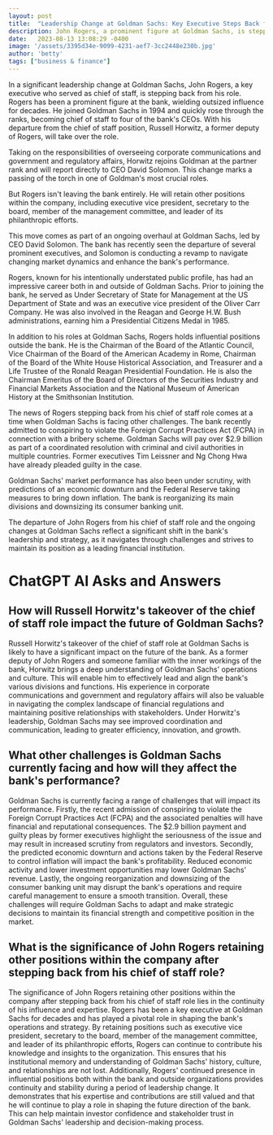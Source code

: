```yaml
---
layout: post
title:  "Leadership Change at Goldman Sachs: Key Executive Steps Back from Role"
description: John Rogers, a prominent figure at Goldman Sachs, is stepping back from his role as chief of staff, marking a significant leadership change at the bank.
date:   2023-08-13 13:08:29 -0400
image: '/assets/3395d34e-9099-4231-aef7-3cc2448e230b.jpg'
author: 'betty'
tags: ["business & finance"]
---
```


In a significant leadership change at Goldman Sachs, John Rogers, a key executive who served as chief of staff, is stepping back from his role. Rogers has been a prominent figure at the bank, wielding outsized influence for decades. He joined Goldman Sachs in 1994 and quickly rose through the ranks, becoming chief of staff to four of the bank's CEOs. With his departure from the chief of staff position, Russell Horwitz, a former deputy of Rogers, will take over the role.

Taking on the responsibilities of overseeing corporate communications and government and regulatory affairs, Horwitz rejoins Goldman at the partner rank and will report directly to CEO David Solomon. This change marks a passing of the torch in one of Goldman's most crucial roles.

But Rogers isn't leaving the bank entirely. He will retain other positions within the company, including executive vice president, secretary to the board, member of the management committee, and leader of its philanthropic efforts.

This move comes as part of an ongoing overhaul at Goldman Sachs, led by CEO David Solomon. The bank has recently seen the departure of several prominent executives, and Solomon is conducting a revamp to navigate changing market dynamics and enhance the bank's performance.

Rogers, known for his intentionally understated public profile, has had an impressive career both in and outside of Goldman Sachs. Prior to joining the bank, he served as Under Secretary of State for Management at the US Department of State and was an executive vice president of the Oliver Carr Company. He was also involved in the Reagan and George H.W. Bush administrations, earning him a Presidential Citizens Medal in 1985.

In addition to his roles at Goldman Sachs, Rogers holds influential positions outside the bank. He is the Chairman of the Board of the Atlantic Council, Vice Chairman of the Board of the American Academy in Rome, Chairman of the Board of the White House Historical Association, and Treasurer and a Life Trustee of the Ronald Reagan Presidential Foundation. He is also the Chairman Emeritus of the Board of Directors of the Securities Industry and Financial Markets Association and the National Museum of American History at the Smithsonian Institution.

The news of Rogers stepping back from his chief of staff role comes at a time when Goldman Sachs is facing other challenges. The bank recently admitted to conspiring to violate the Foreign Corrupt Practices Act (FCPA) in connection with a bribery scheme. Goldman Sachs will pay over $2.9 billion as part of a coordinated resolution with criminal and civil authorities in multiple countries. Former executives Tim Leissner and Ng Chong Hwa have already pleaded guilty in the case.

Goldman Sachs' market performance has also been under scrutiny, with predictions of an economic downturn and the Federal Reserve taking measures to bring down inflation. The bank is reorganizing its main divisions and downsizing its consumer banking unit.

The departure of John Rogers from his chief of staff role and the ongoing changes at Goldman Sachs reflect a significant shift in the bank's leadership and strategy, as it navigates through challenges and strives to maintain its position as a leading financial institution.


# ChatGPT AI Asks and Answers
## How will Russell Horwitz's takeover of the chief of staff role impact the future of Goldman Sachs?
Russell Horwitz's takeover of the chief of staff role at Goldman Sachs is likely to have a significant impact on the future of the bank. As a former deputy of John Rogers and someone familiar with the inner workings of the bank, Horwitz brings a deep understanding of Goldman Sachs' operations and culture. This will enable him to effectively lead and align the bank's various divisions and functions. His experience in corporate communications and government and regulatory affairs will also be valuable in navigating the complex landscape of financial regulations and maintaining positive relationships with stakeholders. Under Horwitz's leadership, Goldman Sachs may see improved coordination and communication, leading to greater efficiency, innovation, and growth.

## What other challenges is Goldman Sachs currently facing and how will they affect the bank's performance?
Goldman Sachs is currently facing a range of challenges that will impact its performance. Firstly, the recent admission of conspiring to violate the Foreign Corrupt Practices Act (FCPA) and the associated penalties will have financial and reputational consequences. The $2.9 billion payment and guilty pleas by former executives highlight the seriousness of the issue and may result in increased scrutiny from regulators and investors. Secondly, the predicted economic downturn and actions taken by the Federal Reserve to control inflation will impact the bank's profitability. Reduced economic activity and lower investment opportunities may lower Goldman Sachs' revenue. Lastly, the ongoing reorganization and downsizing of the consumer banking unit may disrupt the bank's operations and require careful management to ensure a smooth transition. Overall, these challenges will require Goldman Sachs to adapt and make strategic decisions to maintain its financial strength and competitive position in the market.

## What is the significance of John Rogers retaining other positions within the company after stepping back from his chief of staff role?
The significance of John Rogers retaining other positions within the company after stepping back from his chief of staff role lies in the continuity of his influence and expertise. Rogers has been a key executive at Goldman Sachs for decades and has played a pivotal role in shaping the bank's operations and strategy. By retaining positions such as executive vice president, secretary to the board, member of the management committee, and leader of its philanthropic efforts, Rogers can continue to contribute his knowledge and insights to the organization. This ensures that his institutional memory and understanding of Goldman Sachs' history, culture, and relationships are not lost. Additionally, Rogers' continued presence in influential positions both within the bank and outside organizations provides continuity and stability during a period of leadership change. It demonstrates that his expertise and contributions are still valued and that he will continue to play a role in shaping the future direction of the bank. This can help maintain investor confidence and stakeholder trust in Goldman Sachs' leadership and decision-making process.


